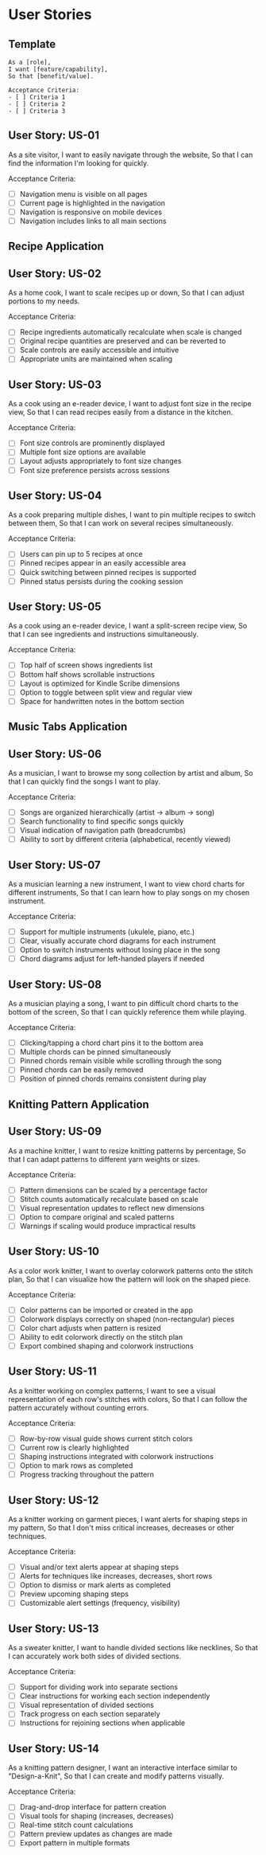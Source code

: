 # User Stories

## Template
```
As a [role],
I want [feature/capability],
So that [benefit/value].

Acceptance Criteria:
- [ ] Criteria 1
- [ ] Criteria 2
- [ ] Criteria 3
```

## User Story: US-01
As a site visitor,
I want to easily navigate through the website,
So that I can find the information I'm looking for quickly.

Acceptance Criteria:
- [ ] Navigation menu is visible on all pages
- [ ] Current page is highlighted in the navigation
- [ ] Navigation is responsive on mobile devices
- [ ] Navigation includes links to all main sections

## Recipe Application

## User Story: US-02
As a home cook,
I want to scale recipes up or down,
So that I can adjust portions to my needs.

Acceptance Criteria:
- [ ] Recipe ingredients automatically recalculate when scale is changed
- [ ] Original recipe quantities are preserved and can be reverted to
- [ ] Scale controls are easily accessible and intuitive
- [ ] Appropriate units are maintained when scaling

## User Story: US-03
As a cook using an e-reader device,
I want to adjust font size in the recipe view,
So that I can read recipes easily from a distance in the kitchen.

Acceptance Criteria:
- [ ] Font size controls are prominently displayed
- [ ] Multiple font size options are available
- [ ] Layout adjusts appropriately to font size changes
- [ ] Font size preference persists across sessions

## User Story: US-04
As a cook preparing multiple dishes,
I want to pin multiple recipes to switch between them,
So that I can work on several recipes simultaneously.

Acceptance Criteria:
- [ ] Users can pin up to 5 recipes at once
- [ ] Pinned recipes appear in an easily accessible area
- [ ] Quick switching between pinned recipes is supported
- [ ] Pinned status persists during the cooking session

## User Story: US-05
As a cook using an e-reader device,
I want a split-screen recipe view,
So that I can see ingredients and instructions simultaneously.

Acceptance Criteria:
- [ ] Top half of screen shows ingredients list
- [ ] Bottom half shows scrollable instructions
- [ ] Layout is optimized for Kindle Scribe dimensions
- [ ] Option to toggle between split view and regular view
- [ ] Space for handwritten notes in the bottom section

## Music Tabs Application

## User Story: US-06
As a musician,
I want to browse my song collection by artist and album,
So that I can quickly find the songs I want to play.

Acceptance Criteria:
- [ ] Songs are organized hierarchically (artist → album → song)
- [ ] Search functionality to find specific songs quickly
- [ ] Visual indication of navigation path (breadcrumbs)
- [ ] Ability to sort by different criteria (alphabetical, recently viewed)

## User Story: US-07
As a musician learning a new instrument,
I want to view chord charts for different instruments,
So that I can learn how to play songs on my chosen instrument.

Acceptance Criteria:
- [ ] Support for multiple instruments (ukulele, piano, etc.)
- [ ] Clear, visually accurate chord diagrams for each instrument
- [ ] Option to switch instruments without losing place in the song
- [ ] Chord diagrams adjust for left-handed players if needed

## User Story: US-08
As a musician playing a song,
I want to pin difficult chord charts to the bottom of the screen,
So that I can quickly reference them while playing.

Acceptance Criteria:
- [ ] Clicking/tapping a chord chart pins it to the bottom area
- [ ] Multiple chords can be pinned simultaneously
- [ ] Pinned chords remain visible while scrolling through the song
- [ ] Pinned chords can be easily removed
- [ ] Position of pinned chords remains consistent during play

## Knitting Pattern Application

## User Story: US-09
As a machine knitter,
I want to resize knitting patterns by percentage,
So that I can adapt patterns to different yarn weights or sizes.

Acceptance Criteria:
- [ ] Pattern dimensions can be scaled by a percentage factor
- [ ] Stitch counts automatically recalculate based on scale
- [ ] Visual representation updates to reflect new dimensions
- [ ] Option to compare original and scaled patterns
- [ ] Warnings if scaling would produce impractical results

## User Story: US-10
As a color work knitter,
I want to overlay colorwork patterns onto the stitch plan,
So that I can visualize how the pattern will look on the shaped piece.

Acceptance Criteria:
- [ ] Color patterns can be imported or created in the app
- [ ] Colorwork displays correctly on shaped (non-rectangular) pieces
- [ ] Color chart adjusts when pattern is resized
- [ ] Ability to edit colorwork directly on the stitch plan
- [ ] Export combined shaping and colorwork instructions

## User Story: US-11
As a knitter working on complex patterns,
I want to see a visual representation of each row's stitches with colors,
So that I can follow the pattern accurately without counting errors.

Acceptance Criteria:
- [ ] Row-by-row visual guide shows current stitch colors
- [ ] Current row is clearly highlighted
- [ ] Shaping instructions integrated with colorwork instructions
- [ ] Option to mark rows as completed
- [ ] Progress tracking throughout the pattern

## User Story: US-12
As a knitter working on garment pieces,
I want alerts for shaping steps in my pattern,
So that I don't miss critical increases, decreases or other techniques.

Acceptance Criteria:
- [ ] Visual and/or text alerts appear at shaping steps
- [ ] Alerts for techniques like increases, decreases, short rows
- [ ] Option to dismiss or mark alerts as completed
- [ ] Preview upcoming shaping steps
- [ ] Customizable alert settings (frequency, visibility)

## User Story: US-13
As a sweater knitter,
I want to handle divided sections like necklines,
So that I can accurately work both sides of divided sections.

Acceptance Criteria:
- [ ] Support for dividing work into separate sections
- [ ] Clear instructions for working each section independently
- [ ] Visual representation of divided sections
- [ ] Track progress on each section separately
- [ ] Instructions for rejoining sections when applicable

## User Story: US-14
As a knitting pattern designer,
I want an interactive interface similar to "Design-a-Knit",
So that I can create and modify patterns visually.

Acceptance Criteria:
- [ ] Drag-and-drop interface for pattern creation
- [ ] Visual tools for shaping (increases, decreases)
- [ ] Real-time stitch count calculations
- [ ] Pattern preview updates as changes are made
- [ ] Export pattern in multiple formats
